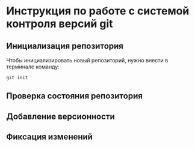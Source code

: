 # **Инструкция по работе с системой контроля версий git**

## Инициализация репозитория

Чтобы инициализировать новый репозиторий, нужно внести в терминале команду: 

    git init

## Проверка состояния репозитория

## Добавление версионности

## Фиксация изменений
